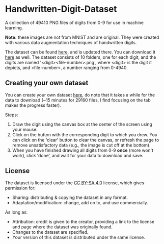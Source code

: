 # Handwritten-Digit-Dataset
A collection of 49410 PNG files of digits from 0-9 for use in machine learning.

**Note:** these images are not from MNIST and are original. They were created with various data augmentation techniques of handwritten digits.

The dataset can be found [here](https://www.kaggle.com/jcprogjava/handwritten-digits-dataset-not-in-mnist), and is updated there. You can download it [here]() as well. The dataset consists of 10 folders, one for each digit, and the digits are named '\<digit>\<file-number>.png', where \<digit> is the digit it depicts, and \<file-number>, a number ranging from 0-4940.


## Creating your own dataset

You can create your own dataset [here](https://jc-progjava.github.io/Handwritten-Digit-Dataset/), do note that it takes a while for the data to download (~15 minutes for 29160 files, I find focusing on the tab makes the progress faster).

Steps:
1. Draw the digit using the canvas box at the center of the screen using your mouse.
2. Click on the button with the corresponding digit to which you drew.
   You can click on the 'clear' button to clear the canvas, or refresh the page to remove unsatisfactory data (e.g., the image is cut off at the bottom).
3. When you have finished drawing all digits from 0-9 **once** (more won't work), click 'done', and wait for your data to download and save.


## License

The dataset is licensed under the [CC BY-SA 4.0](https://creativecommons.org/licenses/by-sa/4.0/) license, which gives permission for:
- Sharing: distributing & copying the dataset in any format.
- Adaptation/modification: change, add on to, and use commercially.

As long as:
- Attribution: credit is given to the creator, providing a link to the license and page where the dataset was originally found.
- Changes to the dataset are specified.
- Your version of this dataset is distributed under the same license.
